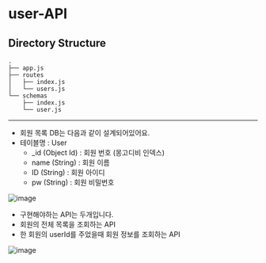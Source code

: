 # user-API

## Directory Structure
```
.
├── app.js
├── routes
│   ├── index.js
│   └── users.js
└── schemas
    ├── index.js
    └── user.js
```
---
- 회원 목록 DB는 다음과 같이 설계되어있어요.
- 테이블명 : User
    - _id (Object Id) : 회원 번호 (몽고디비 인덱스)
    - name (String) : 회원 이름
    - ID (String) : 회원 아이디
    - pw (String) : 회원 비밀번호

![image](https://user-images.githubusercontent.com/61128538/204947709-01c78b59-2cd7-43c3-99f4-09422b7b4456.png)

- 구현해야하는 API는 두개입니다.
- 회원의 전체 목록을 조회하는 API
- 한 회원의 userId를 주었을때 회원 정보를 조회하는 API

![image](https://user-images.githubusercontent.com/61128538/204947830-11ffbbf2-e284-4d6d-b29d-4ab38e73c476.png)


